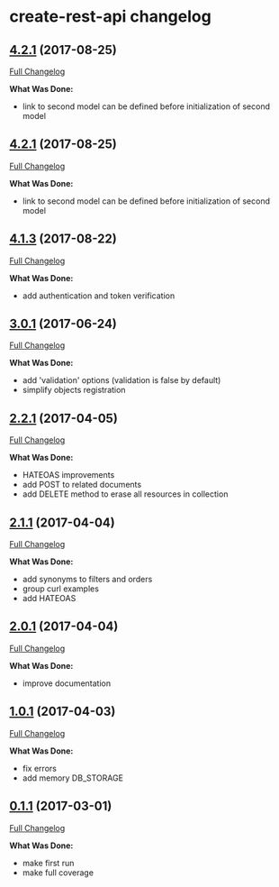# create-rest-api changelog

## [4.2.1](https://github.com/ivanoff/create-rest-api/tree/4.2.1) (2017-08-25)
[Full Changelog](https://github.com/ivanoff/create-rest-api/compare/4.1.3...4.2.1)

**What Was Done:**

- link to second model can be defined before initialization of second model


## [4.2.1](https://github.com/ivanoff/create-rest-api/tree/4.2.1) (2017-08-25)
[Full Changelog](https://github.com/ivanoff/create-rest-api/compare/4.1.3...4.2.1)

**What Was Done:**

- link to second model can be defined before initialization of second model


## [4.1.3](https://github.com/ivanoff/create-rest-api/tree/4.1.3) (2017-08-22)
[Full Changelog](https://github.com/ivanoff/create-rest-api/compare/3.0.1...4.1.3)

**What Was Done:**

- add authentication and token verification


## [3.0.1](https://github.com/ivanoff/create-rest-api/tree/2.2.1) (2017-06-24)
[Full Changelog](https://github.com/ivanoff/create-rest-api/compare/2.2.1...3.0.1)

**What Was Done:**

- add 'validation' options (validation is false by default)
- simplify objects registration


## [2.2.1](https://github.com/ivanoff/create-rest-api/tree/2.2.1) (2017-04-05)
[Full Changelog](https://github.com/ivanoff/create-rest-api/compare/2.1.1...2.2.1)

**What Was Done:**

- HATEOAS improvements
- add POST to related documents
- add DELETE method to erase all resources in collection


## [2.1.1](https://github.com/ivanoff/create-rest-api/tree/2.1.1) (2017-04-04)
[Full Changelog](https://github.com/ivanoff/create-rest-api/compare/2.0.1...2.1.1)

**What Was Done:**

- add synonyms to filters and orders
- group curl examples
- add HATEOAS


## [2.0.1](https://github.com/ivanoff/create-rest-api/tree/2.0.1) (2017-04-04)
[Full Changelog](https://github.com/ivanoff/create-rest-api/compare/1.0.1...2.0.1)

**What Was Done:**

- improve documentation


## [1.0.1](https://github.com/ivanoff/create-rest-api/tree/1.0.1) (2017-04-03)
[Full Changelog](https://github.com/ivanoff/create-rest-api/compare/0.1.1...1.0.1)

**What Was Done:**

- fix errors
- add memory DB_STORAGE


## [0.1.1](https://github.com/ivanoff/create-rest-api/tree/0.1.1) (2017-03-01)
[Full Changelog](https://github.com/ivanoff/create-rest-api/compare/0.1.1...0.1.1)

**What Was Done:**

- make first run
- make full coverage
